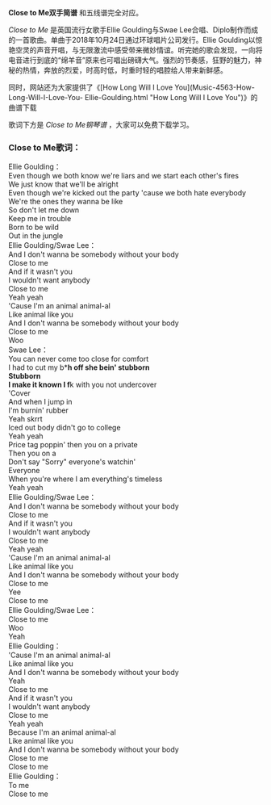 

**Close to Me双手简谱** 和五线谱完全对应。

_Close to Me_ 是英国流行女歌手Ellie Goulding与Swae
Lee合唱、Diplo制作而成的一首歌曲。单曲于2018年10月24日通过环球唱片公司发行。Ellie
Goulding以惊艳空灵的声音开唱，与无限激流中感受带来微妙情谊。听完她的歌会发现，一向将电音进行到底的“绵羊音”原来也可唱出磅礴大气。强烈的节奏感，狂野的魅力，神秘的热情，奔放的烈爱，时高时低，时重时轻的唱腔给人带来新鲜感。

同时，网站还为大家提供了《[How Long Will I Love You](Music-4563-How-Long-Will-I-Love-You-
Ellie-Goulding.html "How Long Will I Love You")》的曲谱下载

歌词下方是 _Close to Me钢琴谱_ ，大家可以免费下载学习。

### Close to Me歌词：

Ellie Goulding：  
Even though we both know we're liars and we start each other's fires  
We just know that we'll be alright  
Even though we're kicked out the party 'cause we both hate everybody  
We're the ones they wanna be like  
So don't let me down  
Keep me in trouble  
Born to be wild  
Out in the jungle  
Ellie Goulding/Swae Lee：  
And I don't wanna be somebody without your body  
Close to me  
And if it wasn't you  
I wouldn't want anybody  
Close to me  
Yeah yeah  
'Cause I'm an animal animal-al  
Like animal like you  
And I don't wanna be somebody without your body  
Close to me  
Woo  
Swae Lee：  
You can never come too close for comfort  
I had to cut my b***h off she bein' stubborn  
Stubborn  
I make it known I f**k with you not undercover  
'Cover  
And when I jump in  
I'm burnin' rubber  
Yeah skrrt  
Iced out body didn't go to college  
Yeah yeah  
Price tag poppin' then you on a private  
Then you on a  
Don't say "Sorry" everyone's watchin'  
Everyone  
When you're where I am everything's timeless  
Yeah yeah  
Ellie Goulding/Swae Lee：  
And I don't wanna be somebody without your body  
Close to me  
And if it wasn't you  
I wouldn't want anybody  
Close to me  
Yeah yeah  
'Cause I'm an animal animal-al  
Like animal like you  
And I don't wanna be somebody without your body  
Close to me  
Yee  
Close to me  
Ellie Goulding/Swae Lee：  
Close to me  
Woo  
Yeah  
Ellie Goulding：  
'Cause I'm an animal animal-al  
Like animal like you  
And I don't wanna be somebody without your body  
Yeah  
Close to me  
And if it wasn't you  
I wouldn't want anybody  
Close to me  
Yeah yeah  
Because I'm an animal animal-al  
Like animal like you  
And I don't wanna be somebody without your body  
Close to me  
Close to me  
Ellie Goulding：  
To me  
Close to me

